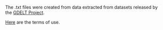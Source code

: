 The .txt files were created from data extracted from datasets released by the [GDELT Project](https://www.gdeltproject.org/).

[Here](https://www.gdeltproject.org/about.html#termsofuse) are the terms of use.